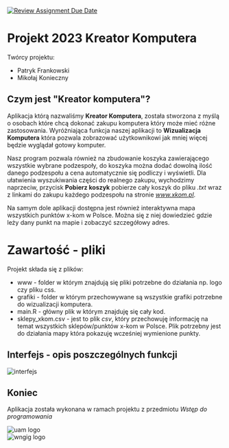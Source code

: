 [![Review Assignment Due Date](https://classroom.github.com/assets/deadline-readme-button-8d59dc4de5201274e310e4c54b9627a8934c3b88527886e3b421487c677d23eb.svg)](https://classroom.github.com/a/tauthlex)


# Projekt 2023 Kreator Komputera

Twórcy projektu:

 - Patryk Frankowski
 - Mikołaj Konieczny 

## Czym jest "Kreator komputera"?

Aplikacja którą nazwaliśmy **Kreator Komputera**, została stworzona z myślą o osobach które chcą dokonać zakupu komputera który może mieć różne zastosowania. Wyróżniająca funkcja naszej aplikacji to **Wizualizacja Komputera** która pozwala zobrazować użytkownikowi jak mniej więcej będzie wyglądał gotowy komputer. 

Nasz program pozwala również na zbudowanie koszyka zawierającego wszystkie wybrane podzespoły, do koszyka można dodać dowolną ilość danego podzespołu a cena automatycznie się podliczy i wyświetli. Dla ułatwienia wyszukiwania części do realnego zakupu, wychodzimy naprzeciw, przycisk **Pobierz koszyk** pobierze cały koszyk do pliku *.txt* wraz z linkami do zakupu każdego podzespołu na stronie *www.xkom.pl*.

Na samym dole aplikacji dostępna jest również interaktywna mapa wszystkich punktów x-kom w Polsce. Można się z niej dowiedzieć gdzie leży dany punkt na mapie i zobaczyć szczegółowy adres.

# Zawartość - pliki

Projekt składa się z plików:

 - www - folder w którym znajdują się pliki potrzebne do działania np. logo czy pliku css.
 - grafiki - folder w którym przechowywane są wszystkie grafiki potrzebne do wizualizacji komputera.
 - main.R - główny plik w którym znajduję się cały kod.
 - sklepy_xkom.csv - jest to plik *csv*, który przechowuję informację na temat wszystkich sklepów/punktów x-kom w Polsce. Plik potrzebny jest do działania mapy która pokazuję wcześniej wymienione punkty.

## Interfejs - opis poszczególnych funkcji

![interfejs](https://i.postimg.cc/SK00cQJv/readme.png)

## Koniec

Aplikacja została wykonana w ramach projektu z przedmiotu *Wstęp do programowania* 


![uam logo](https://i.postimg.cc/3w1skbPh/logo-uam.jpg)   
  ![wngig logo](https://i.postimg.cc/c4qdyPWk/wngig.png)
